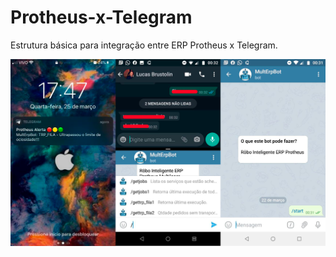 # Protheus-x-Telegram
Estrutura básica para integração entre ERP Protheus x Telegram. 


![imageTelegram](./imageTelegram.PNG)
